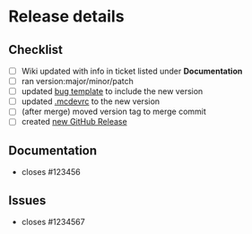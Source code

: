 # Release details

## Checklist

- [ ] Wiki updated with info in ticket listed under **Documentation**
- [ ] ran version:major/minor/patch
- [ ] updated [bug template](/.github/ISSUE_TEMPLATE/bug.yml) to include the new version
- [ ] updated [.mcdevrc](/test/mockRoot/.mcdevrc.json) to the new version
- [ ] (after merge) moved version tag to merge commit
- [ ] created [new GitHub Release](https://github.com/Accenture/sfmc-devtools/releases/new) 

## Documentation

- closes #123456

## Issues

- closes #1234567
